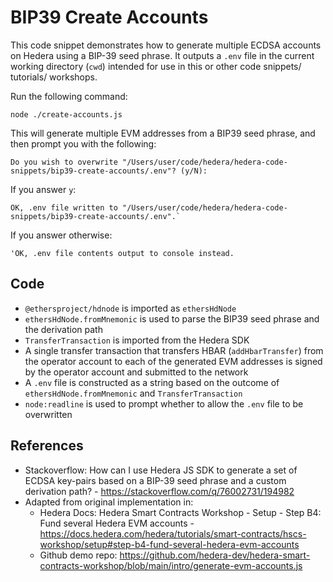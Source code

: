 # BIP39 Create Accounts

This code snippet demonstrates how to generate
multiple ECDSA accounts on Hedera
using a BIP-39 seed phrase.
It outputs a `.env` file in the current working directory (`cwd`)
intended for use in this or other code snippets/ tutorials/ workshops.

Run the following command:

```shell
node ./create-accounts.js
```

This will generate multiple EVM addresses from a BIP39 seed phrase,
and then prompt you with the following:

```text
Do you wish to overwrite "/Users/user/code/hedera/hedera-code-snippets/bip39-create-accounts/.env"? (y/N):
```

If you answer `y`:

```text
OK, .env file written to "/Users/user/code/hedera/hedera-code-snippets/bip39-create-accounts/.env".`
```

If you answer otherwise:

```text
'OK, .env file contents output to console instead.
```

## Code

- `@ethersproject/hdnode` is imported as `ethersHdNode`
- `ethersHdNode.fromMnemonic` is used to parse the BIP39 seed phrase and the derivation path
- `TransferTransaction` is imported from the Hedera SDK
- A single transfer transaction that transfers HBAR (`addHbarTransfer`) from the operator account
  to each of the generated EVM addresses is signed by the operator account and submitted to the network
- A `.env` file is constructed as a string based on the outcome
  of `ethersHdNode.fromMnemonic` and `TransferTransaction`
- `node:readline` is used to prompt whether to allow the `.env` file to be overwritten

## References

- Stackoverflow: How can I use Hedera JS SDK to generate a set of ECDSA key-pairs based on a BIP-39 seed phrase and a custom derivation path? - https://stackoverflow.com/q/76002731/194982
- Adapted from original implementation in:
  - Hedera Docs: Hedera Smart Contracts Workshop - Setup - Step B4: Fund several Hedera EVM accounts - https://docs.hedera.com/hedera/tutorials/smart-contracts/hscs-workshop/setup#step-b4-fund-several-hedera-evm-accounts
  - Github demo repo: https://github.com/hedera-dev/hedera-smart-contracts-workshop/blob/main/intro/generate-evm-accounts.js
